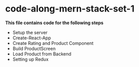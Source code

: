 # code-along-mern-stack-set-1

**This file contains code for the following steps**
- Setup the server
- Create-React-App
- Create Rating and Product Component
- Build ProductScreen
- Load Product from Backend
- Setting up Redux

